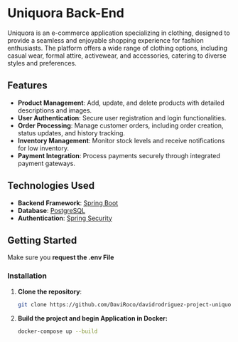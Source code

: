 # Uniquora Back-End

Uniquora is an e-commerce application specializing in clothing, designed to provide a seamless and enjoyable shopping experience for fashion enthusiasts. The platform offers a wide range of clothing options, including casual wear, formal attire, activewear, and accessories, catering to diverse styles and preferences.

## Features

- **Product Management**: Add, update, and delete products with detailed descriptions and images.
- **User Authentication**: Secure user registration and login functionalities.
- **Order Processing**: Manage customer orders, including order creation, status updates, and history tracking.
- **Inventory Management**: Monitor stock levels and receive notifications for low inventory.
- **Payment Integration**: Process payments securely through integrated payment gateways.

## Technologies Used

- **Backend Framework**: [Spring Boot](https://spring.io/projects/spring-boot)
- **Database**: [PostgreSQL](https://www.postgresql.org/)
- **Authentication**: [Spring Security](https://spring.io/projects/spring-security)


## Getting Started

Make sure you **request the .env File**

### Installation

1. **Clone the repository**:
   ```bash
   git clone https://github.com/DaviRoco/davidrodriguez-project-uniquora-back-end.git

2. **Build the project and begin Application in Docker:**
   ```bash
   docker-compose up --build
